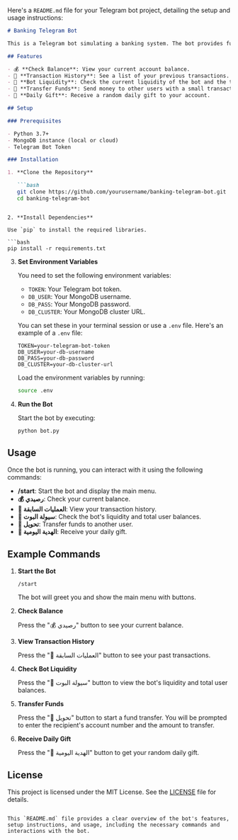 Here's a `README.md` file for your Telegram bot project, detailing the setup and usage instructions:

```markdown
# Banking Telegram Bot

This is a Telegram bot simulating a banking system. The bot provides functionalities such as balance checking, transaction history, fund transfers, and daily gifts. It uses Python with the `telebot` library and MongoDB for data storage.

## Features

- 💰 **Check Balance**: View your current account balance.
- 📜 **Transaction History**: See a list of your previous transactions.
- 🏦 **Bot Liquidity**: Check the current liquidity of the bot and the total balance of all users.
- 💸 **Transfer Funds**: Send money to other users with a small transaction fee.
- 🎁 **Daily Gift**: Receive a random daily gift to your account.

## Setup

### Prerequisites

- Python 3.7+
- MongoDB instance (local or cloud)
- Telegram Bot Token

### Installation

1. **Clone the Repository**

   ```bash
   git clone https://github.com/yourusername/banking-telegram-bot.git
   cd banking-telegram-bot
```
   ```

2. **Install Dependencies**

   Use `pip` to install the required libraries.

   ```bash
   pip install -r requirements.txt
   ```

3. **Set Environment Variables**

   You need to set the following environment variables:

   - `TOKEN`: Your Telegram bot token.
   - `DB_USER`: Your MongoDB username.
   - `DB_PASS`: Your MongoDB password.
   - `DB_CLUSTER`: Your MongoDB cluster URL.

   You can set these in your terminal session or use a `.env` file. Here's an example of a `.env` file:

   ```plaintext
   TOKEN=your-telegram-bot-token
   DB_USER=your-db-username
   DB_PASS=your-db-password
   DB_CLUSTER=your-db-cluster-url
   ```

   Load the environment variables by running:

   ```bash
   source .env
   ```

4. **Run the Bot**

   Start the bot by executing:

   ```bash
   python bot.py
   ```

## Usage

Once the bot is running, you can interact with it using the following commands:

- **/start**: Start the bot and display the main menu.
- **💰 رصيدي**: Check your current balance.
- **📜 العمليات السابقة**: View your transaction history.
- **🏦 سيولة البوت**: Check the bot's liquidity and total user balances.
- **💸 تحويل**: Transfer funds to another user.
- **🎁 الهدية اليومية**: Receive your daily gift.

## Example Commands

1. **Start the Bot**

   ```plaintext
   /start
   ```

   The bot will greet you and show the main menu with buttons.

2. **Check Balance**

   Press the "💰 رصيدي" button to see your current balance.

3. **View Transaction History**

   Press the "📜 العمليات السابقة" button to see your past transactions.

4. **Check Bot Liquidity**

   Press the "🏦 سيولة البوت" button to view the bot's liquidity and total user balances.

5. **Transfer Funds**

   Press the "💸 تحويل" button to start a fund transfer. You will be prompted to enter the recipient's account number and the amount to transfer.

6. **Receive Daily Gift**

   Press the "🎁 الهدية اليومية" button to get your random daily gift.

## License

This project is licensed under the MIT License. See the [LICENSE](LICENSE) file for details.
```

This `README.md` file provides a clear overview of the bot's features, setup instructions, and usage, including the necessary commands and interactions with the bot.
